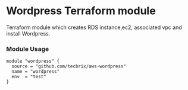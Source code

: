 # Wordpress Terraform module

Terraform module which creates RDS instance,ec2, associated vpc and install Wordpress.

### Module Usage
```
module "wordpress" {
  source = "github.com/tecbrix/aws-wordpress"
  name = "wordpress"
  env  = "test"
}
```
